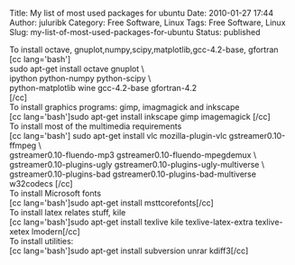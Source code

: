 Title: My list of most used packages for ubuntu
Date: 2010-01-27 17:44
Author: juluribk
Category: Free Software, Linux
Tags: Free Software, Linux
Slug: my-list-of-most-used-packages-for-ubuntu
Status: published

To install octave, gnuplot,numpy,scipy,matplotlib,gcc-4.2-base, gfortran  
\[cc lang='bash'\]  
sudo apt-get install octave gnuplot \\  
ipython python-numpy python-scipy \\  
python-matplotlib wine gcc-4.2-base gfortran-4.2  
\[/cc\]  
To install graphics programs: gimp, imagmagick and inkscape  
\[cc lang='bash'\]sudo apt-get install inkscape gimp imagemagick \[/cc\]  
To install most of the multimedia requirements  
\[cc lang='bash'\] sudo apt-get install vlc mozilla-plugin-vlc gstreamer0.10-ffmpeg \\  
gstreamer0.10-fluendo-mp3 gstreamer0.10-fluendo-mpegdemux \\  
gstreamer0.10-plugins-ugly gstreamer0.10-plugins-ugly-multiverse \\  
gstreamer0.10-plugins-bad gstreamer0.10-plugins-bad-multiverse w32codecs \[/cc\]  
To install Microsoft fonts  
\[cc lang='bash'\]sudo apt-get install msttcorefonts\[/cc\]  
To install latex relates stuff, kile  
\[cc lang='bash'\]sudo apt-get install texlive kile texlive-latex-extra texlive-xetex lmodern\[/cc\]  
To install utilities:  
\[cc lang='bash'\]sudo apt-get install subversion unrar kdiff3\[/cc\]
